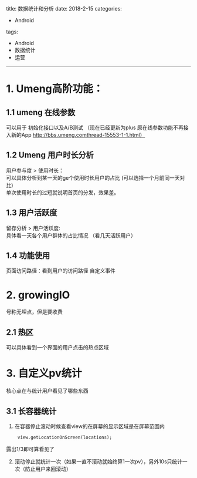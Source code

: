 title: 数据统计和分析
date: 2018-2-15 
categories:
- Android
   
   
   
tags:   
- Android
- 数据统计
- 运营

---


# 1. Umeng高阶功能：  

## 1.1 umeng 在线参数    
可以用于 初始化接口以及A/B测试 
（现在已经更新为plus  原在线参数功能不再接入新的App   http://bbs.umeng.comthread-15553-1-1.html）


## 1.2 Umeng 用户时长分析
用户参与度 > 使用时长：  
可以具体分析到某一天的ge个使用时长用户的占比  (可以选择一个月前同一天对比)  
单次使用时长的过短就说明首页的分发，效果差。


## 1.3 用户活跃度  
留存分析 > 用户活跃度:  
具体看一天各个用户群体的占比情况
（看几天活跃用户）

## 1.4 功能使用
页面访问路径：看到用户的访问路径
自定义事件



# 2. growingIO  
号称无埋点，但是要收费

## 2.1 热区 
可以具体看到一个界面的用户点击的热点区域


# 3. 自定义pv统计
核心点在与统计用户看见了哪些东西
## 3.1 长容器统计
 1. 在容器停止滚动时候查看view的在屏幕的显示区域是在屏幕范围内  
 
         view.getLocationOnScreen(locations);  

露出1/3即可算看见了

2. 滚动停止就统计一次（如果一直不滚动就始终算1一次pv），另外10s只统计一次（防止用户来回滚动）